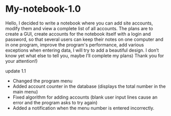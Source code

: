 # My-notebook-1.0

Hello, I decided to write a notebook where you can add site accounts, modify them and view a complete list of all accounts. 
The plans are to create a GUI, create accounts for the notebook itself with a login and password, 
so that several users can keep their notes on one computer and in one program, 
improve the program's performance, add various exceptions when entering data, I will try to add a beautiful design. 
I don’t know yet what else to tell you, maybe I’ll complete my plans) Thank you for your attention!)

update 1.1

- Changed the program menu
- Added account counter in the database (displays the total number in the main menu)
- Fixed algorithm for adding accounts (blank user input lines cause an error and the program asks to try again)
- Added a notification when the menu number is entered incorrectly.
